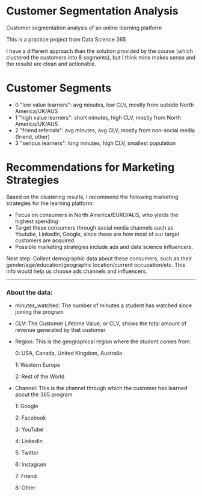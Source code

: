 # Customer Segmentation Analysis
Customer segmentation analysis of an online learning platform

This is a practice project from Data Science 365

I have a different approach than the solution provided by the course (which clustered the customers into 8 segments), but I think mine makes sense and the resulst are clean and actionable. 

# Customer Segments
- 0 "low value learners": avg minutes, low CLV, mostly from outside North America/UK/AUS
- 1 "high value learners": short minutes, high CLV, mostly from North America/UK/AUS 
- 2 "friend referrals": avg minutes, avg CLV, mostly from non-social media (friend, other)
- 3 "serious learners": long minutes, high CLV, smallest population 

# Recommendations for Marketing Strategies

Based on the clustering results, I recommend the following marketing strategies for the learning platform:

- Focus on consumers in North America/EURO/AUS, who yields the highest spending
- Target these consumers through social media channels such as Youtube, LinkedIn, Google, since these are how most of our target customers are acquired.
- Possible marketing strategies include ads and data science influencers. 

Next step:
Collect demographic data about these consumers, such as their gender/age/education/geographic location/current occupation/etc. This info would help us choose ads channels and influencers. 

____________________________________________________________________________________________
### About the data:
- minutes_watched: The number of minutes a student has watched since joining the program
- CLV: The Customer Lifetime Value, or CLV, shows the total amount of revenue generated by that customer
- Region: This is the geographical region where the student comes from.
  
  0: USA, Canada, United Kingdom, Australia
  
  1: Western Europe
  
  2: Rest of the World
  
- Channel: This is the channel through which the customer has learned about the 365 program
  
  1: Google
  
  2: Facebook
  
  3: YouTube
  
  4: LinkedIn
  
  5: Twitter
  
  6: Instagram
  
  7: Friend
  
  8: Other

